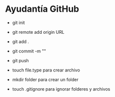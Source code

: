# Ayudantía GitHub
- git init
- git remote add origin URL
- git add .
- git commit -m ""
- git push

- touch file.type para crear archivo
- mkdir folder para crear un folder
- touch .gitignore para ignorar folderes y archivos
